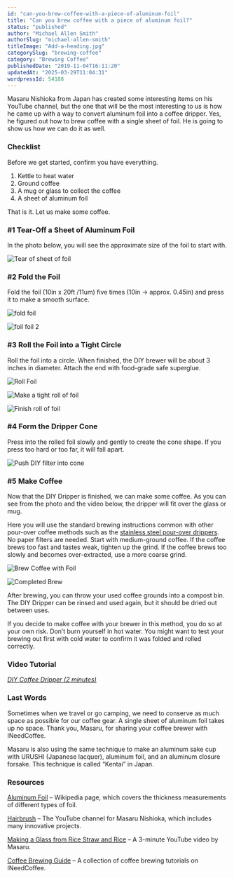 ```yaml
---
id: "can-you-brew-coffee-with-a-piece-of-aluminum-foil"
title: "Can you brew coffee with a piece of aluminum foil?"
status: "published"
author: "Michael Allen Smith"
authorSlug: "michael-allen-smith"
titleImage: "Add-a-heading.jpg"
categorySlug: "brewing-coffee"
category: "Brewing Coffee"
publishedDate: "2019-11-04T16:11:20"
updatedAt: "2025-03-29T11:04:31"
wordpressId: 54188
---
```


Masaru Nishioka from Japan has created some interesting items on his YouTube channel, but the one that will be the most interesting to us is how he came up with a way to convert aluminum foil into a coffee dripper. Yes, he figured out how to brew coffee with a single sheet of foil. He is going to show us how we can do it as well.

### Checklist

Before we get started, confirm you have everything.

1.  Kettle to heat water
2.  Ground coffee
3.  A mug or glass to collect the coffee
4.  A sheet of aluminum foil

That is it. Let us make some coffee.

### #1 Tear-Off a Sheet of Aluminum Foil

In the photo below, you will see the approximate size of the foil to start with.

![Tear of sheet of foil](brew-foil-1.jpg)

### #2 Fold the Foil

Fold the foil (10in x 20ft /11um) five times (10in → approx. 0.45in) and press it to make a smooth surface.  

![fold foil](brew-foil-2.jpg)

![foil foil 2](brew-foil-3.jpg)

### #3 Roll the Foil into a Tight Circle

Roll the foil into a circle. When finished, the DIY brewer will be about 3 inches in diameter. Attach the end with food-grade safe superglue.

![Roll Foil](brew-foil-4.jpg)

![Make a tight roll of foil](brew-foil-5.jpg)

![Finish roll of foil](brew-foil-6.jpg)

### #4 Form the Dripper Cone

Press into the rolled foil slowly and gently to create the cone shape. If you press too hard or too far, it will fall apart.

![Push DIY filter into cone](brew-foil-7.jpg)

### #5 Make Coffee

Now that the DIY Dripper is finished, we can make some coffee. As you can see from the photo and the video below, the dripper will fit over the glass or mug.

Here you will use the standard brewing instructions common with other pour-over coffee methods such as the [stainless steel pour-over drippers](/making-pour-over-coffee/). No paper filters are needed. Start with medium-ground coffee. If the coffee brews too fast and tastes weak, tighten up the grind. If the coffee brews too slowly and becomes over-extracted, use a more coarse grind.

![Brew Coffee with Foil](brew-foil-8.jpg)

![Completed Brew](brew-foil-9.jpg)

After brewing, you can throw your used coffee grounds into a compost bin. The DIY Dripper can be rinsed and used again, but it should be dried out between uses.

If you decide to make coffee with your brewer in this method, you do so at your own risk. Don’t burn yourself in hot water. You might want to test your brewing out first with cold water to confirm it was folded and rolled correctly.

### Video Tutorial

[*DIY Coffee Dripper (2 minutes)*](https://www.youtube.com/watch?v=vMgpq954-Xg)

### Last Words

Sometimes when we travel or go camping, we need to conserve as much space as possible for our coffee gear. A single sheet of aluminum foil takes up no space. Thank you, Masaru, for sharing your coffee brewer with INeedCoffee.

Masaru is also using the same technique to make an aluminum sake cup with URUSHI (Japanese lacquer), aluminum foil, and an aluminum closure forsake. This technique is called “Kentai” in Japan.

### Resources

[Aluminum Foil](https://en.wikipedia.org/wiki/Aluminium_foil) – Wikipedia page, which covers the thickness measurements of different types of foil.

[Hairbrush](https://www.youtube.com/channel/UCFkuI-o7-bcZK0TTIYc6isg) – The YouTube channel for Masaru Nishioka, which includes many innovative projects.

[Making a Glass from Rice Straw and Rice](https://www.youtube.com/watch?v=2QqRwbvBtBE) – A 3-minute YouTube video by Masaru.

[Coffee Brewing Guide](/coffee-brewing-guide/) – A collection of coffee brewing tutorials on INeedCoffee.
